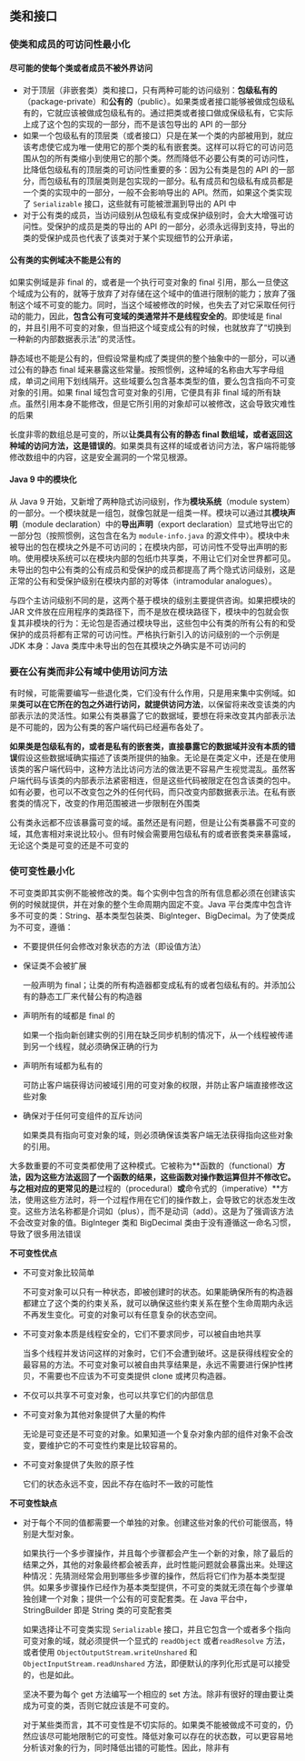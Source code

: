 ## 类和接口

### 使类和成员的可访问性最小化

#### 尽可能的使每个类或者成员不被外界访问

* 对于顶层（非嵌套类）类和接口，只有两种可能的访问级别：**包级私有的**（package-private）和**公有的**（public）。如果类或者接口能够被做成包级私有的，它就应该被做成包级私有的。通过把类或者接口做成保级私有，它实际上成了这个包的实现的一部分，而不是该包导出的 API 的一部分
* 如果一个包级私有的顶层类（或者接口）只是在某一个类的内部被用到，就应该考虑使它成为唯一使用它的那个类的私有嵌套类。这样可以将它的可访问范围从包的所有类缩小到使用它的那个类。然而降低不必要公有类的可访问性，比降低包级私有的顶层类的可访问性重要的多：因为公有类是包的 API 的一部分，而包级私有的顶层类则是包实现的一部分。私有成员和包级私有成员都是一个类的实现中的一部分，一般不会影响导出的 API。然而，如果这个类实现了 `Serializable` 接口，这些就有可能被泄漏到导出的 API 中
* 对于公有类的成员，当访问级别从包级私有变成保护级别时，会大大增强可访问性。受保护的成员是类的导出的 API 的一部分，必须永远得到支持，导出的类的受保护成员也代表了该类对于某个实现细节的公开承诺，

#### 公有类的实例域决不能是公有的

如果实例域是非 final 的，或者是一个执行可变对象的 final 引用，那么一旦使这个域成为公有的，就等于放弃了对存储在这个域中的值进行限制的能力；放弃了强制这个域不可变的能力。同时，当这个域被修改的时候，也失去了对它采取任何行动的能力，因此，**包含公有可变域的类通常并不是线程安全的**。即使域是 final 的，并且引用不可变的对象，但当把这个域变成公有的时候，也就放弃了“切换到一种新的内部数据表示法”的灵活性。

静态域也不能是公有的，但假设常量构成了类提供的整个抽象中的一部分，可以通过公有的静态 final 域来暴露这些常量。按照惯例，这种域的名称由大写字母组成，单词之间用下划线隔开。这些域要么包含基本类型的值，要么包含指向不可变对象的引用。如果 final 域包含可变对象的引用，它便具有非 final 域的所有缺点。虽然引用本身不能修改，但是它所引用的对象却可以被修改，这会导致灾难性的后果

长度非零的数组总是可变的，所以**让类具有公有的静态 final 数组域，或者返回这种域的访问方法，这是错误的**。如果类具有这样的域或者访问方法，客户端将能够修改数组中的内容，这是安全漏洞的一个常见根源。

#### Java 9 中的模块化

从 Java 9 开始，又新增了两种隐式访问级别，作为**模块系统**（module system）的一部分。一个模块就是一组包，就像包就是一组类一样。模块可以通过其**模块声明**（module declaration）中的**导出声明**（export declaration）显式地导出它的一部分包（按照惯例，这包含在名为 `module-info.java` 的源文件中）。模块中未被导出的包在模块之外是不可访问的；在模块内部，可访问性不受导出声明的影响。使用模块系统可以在模块内部的包纸巾共享类，不用让它们对全世界都可见。未导出的包中公有类的公有成员和受保护的成员都提高了两个隐式访问级别，这是正常的公有和受保护级别在模块内部的对等体（intramodular analogues）。

与四个主访问级别不同的是，这两个基于模块的级别主要提供咨询。如果把模块的 JAR 文件放在应用程序的类路径下，而不是放在模块路径下，模块中的包就会恢复其非模块的行为：无论包是否通过模块导出，这些包中公有类的所有公有的和受保护的成员将都有正常的可访问性。严格执行新引入的访问级别的一个示例是 JDK 本身：Java 类库中未导出的包在其模块之外确实是不可访问的

### 要在公有类而非公有域中使用访问方法

有时候，可能需要编写一些退化类，它们没有什么作用，只是用来集中实例域。如果**类可以在它所在的包之外进行访问，就提供访问方法**，以保留将来改变该类的内部表示法的灵活性。如果公有类暴露了它的数据域，要想在将来改变其内部表示法是不可能的，因为公有类的客户端代码已经遍布各处了。

**如果类是包级私有的，或者是私有的嵌套类，直接暴露它的数据域并没有本质的错误**假设这些数据域确实描述了该类所提供的抽象。无论是在类定义中，还是在使用该类的客户端代码中，这种方法比访问方法的做法更不容易产生视觉混乱。虽然客户端代码与该类的内部表示法紧密相连，但是这些代码被限定在包含该类的包中。如有必要，也可以不改变包之外的任何代码，而只改变内部数据表示法。在私有嵌套类的情况下，改变的作用范围被进一步限制在外围类

公有类永远都不应该暴露可变的域。虽然还是有问题，但是让公有类暴露不可变的域，其危害相对来说比较小。但有时候会需要用包级私有的或者嵌套类来暴露域，无论这个类是可变的还是不可变的

### 使可变性最小化

不可变类即其实例不能被修改的类。每个实例中包含的所有信息都必须在创建该实例的时候就提供，并在对象的整个生命周期内固定不变。Java 平台类库中包含许多不可变的类：String、基本类型包装类、BigInteger、BigDecimal。为了使类成为不可变，遵循：

* 不要提供任何会修改对象状态的方法（即设值方法）

* 保证类不会被扩展

  一般声明为 final；让类的所有构造器都变成私有的或者包级私有的。并添加公有的静态工厂来代替公有的构造器

* 声明所有的域都是 final 的

  如果一个指向新创建实例的引用在缺乏同步机制的情况下，从一个线程被传递到另一个线程，就必须确保正确的行为

* 声明所有域都为私有的

  可防止客户端获得访问被域引用的可变对象的权限，并防止客户端直接修改这些对象

* 确保对于任何可变组件的互斥访问

  如果类具有指向可变对象的域，则必须确保该类客户端无法获得指向这些对象的引用。

 大多数重要的不可变类都使用了这种模式。它被称为**函数的（functional）**方法，因为这些方法返回了一个函数的结果，这些函数对操作数运算但并不修改它。与之相对应的更常见的是**过程的（procedural）**或**命令式的（imperative）**方法，使用这些方法时，将一个过程作用在它们的操作数上，会导致它的状态发生改变。这些方法名称都是介词如（plus），而不是动词（add）。这是为了强调该方法不会改变对象的值。BigInteger 类和 BigDecimal 类由于没有遵循这一命名习惯，导致了很多用法错误

**不可变性优点**

* 不可变对象比较简单

  不可变对象可以只有一种状态，即被创建时的状态。如果能确保所有的构造器都建立了这个类的约束关系，就可以确保这些约束关系在整个生命周期内永远不再发生变化。可变的对象可以有任意复杂的状态空间。

* 不可变对象本质是线程安全的，它们不要求同步，可以被自由地共享

  当多个线程并发访问这样的对象时，它们不会遭到破坏。这是获得线程安全的最容易的方法。不可变对象可以被自由共享结果是，永远不需要进行保护性拷贝，不需要也不应该为不可变类提供 clone 或拷贝构造器。

* 不仅可以共享不可变对象，也可以共享它们的内部信息

* 不可变对象为其他对象提供了大量的构件

  无论是可变还是不可变的对象。如果知道一个复杂对象内部的组件对象不会改变，要维护它的不可变性约束是比较容易的。

* 不可变对象提供了失败的原子性

  它们的状态永远不变，因此不存在临时不一致的可能性

**不可变性缺点**

* 对于每个不同的值都需要一个单独的对象。创建这些对象的代价可能很高，特别是大型对象。

  如果执行一个多步骤操作，并且每个步骤都会产生一个新的对象，除了最后的结果之外，其他的对象最终都会被丢弃，此时性能问题就会暴露出来。处理这种情况：先猜测经常会用到哪些多步骤的操作，然后将它们作为基本类型提供。如果多步骤操作已经作为基本类型提供，不可变的类就无须在每个步骤单独创建一个对象；提供一个公有的可变配套类。在 Java 平台中，StringBuilder 即是 String 类的可变配套类

  如果选择让不可变类实现 `Serializable` 接口，并且它包含一个或者多个指向可变对象的域，就必须提供一个显式的 `readObject` 或者`readResolve` 方法，或者使用 `ObjectOutputStream.writeUnshared` 和 `ObjectInputStream.readUnshared` 方法，即便默认的序列化形式是可以接受的，也是如此。

  坚决不要为每个 get 方法编写一个相应的 set 方法。除非有很好的理由要让类成为可变的类，否则它就应该是不可变的。

  对于某些类而言，其不可变性是不切实际的。如果类不能被做成不可变的，仍然应该尽可能地限制它的可变性。降低对象可以存在的状态数，可以更容易地分析该对象的行为，同时降低出错的可能性。因此，除非有